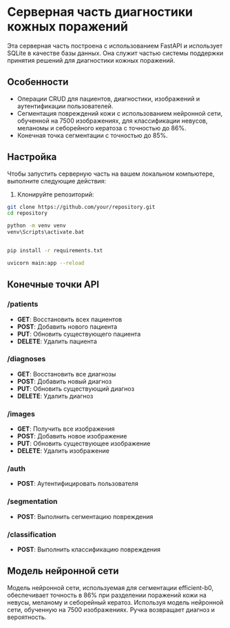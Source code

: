 # Серверная часть диагностики кожных поражений

Эта серверная часть построена с использованием FastAPI и использует SQLite в качестве базы данных. Она служит частью системы поддержки принятия решений для диагностики кожных поражений.

## Особенности

- Операции CRUD для пациентов, диагностики, изображений и аутентификации пользователей.
- Сегментация повреждений кожи с использованием нейронной сети, обученной на 7500 изображениях, для классификации невусов, меланомы и себорейного кератоза с точностью до 86%.
- Конечная точка сегментации с точностью до 85%.

## Настройка

Чтобы запустить серверную часть на вашем локальном компьютере, выполните следующие действия:

1. Клонируйте репозиторий:


```bash
git clone https://github.com/your/repository.git
cd repository

python -m venv venv
venv\Scripts\activate.bat


pip install -r requirements.txt

uvicorn main:app --reload
```

## Конечные точки API

### /patients

- **GET**: Восстановить всех пациентов
- **POST**: Добавить нового пациента
- **PUT**: Обновить существующего пациента
- **DELETE**: Удалить пациента

### /diagnoses

- **GET**: Восстановить все диагнозы
- **POST**: Добавить новый диагноз
- **PUT**: Обновить существующий диагноз
- **DELETE**: Удалить диагноз

### /images

- **GET**: Получить все изображения
- **POST**: Добавить новое изображение
- **PUT**: Обновить существующее изображение
- **DELETE**: Удалить изображение

### /auth

- **POST**: Аутентифицировать пользователя

### /segmentation

- **POST**: Выполнить сегментацию повреждения

### /classification

- **POST**: Выполнить классификацию повреждения

## Модель нейронной сети

Модель нейронной сети, используемая для сегментации efficient-b0, обеспечивает точность в 86% при разделении поражений кожи на невусы, меланому и себорейный кератоз. Используя модель нейронной сети, обученную на 7500 изображениях. Ручка возвращает диагноз и вероятность.
